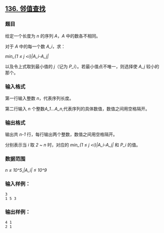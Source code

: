 ## [136. 邻值查找](https://www.acwing.com/problem/content/138/)

### 题目

给定一个长度为 *n* 的序列 *A*，*A* 中的数各不相同。

对于 *A* 中的每一个数 *A_i*，求：

*min_{1 ≤ j <i}|A_i-A_j|*

以及令上式取到最小值的 *j*（记为 *P_i*）。若最小值点不唯一，则选择使 *A_j* 较小的那个。

### 输入格式

第一行输入整数 *n*，代表序列长度。

第二行输入 *n* 个整数*A_1…A_n*,代表序列的具体数值，数值之间用空格隔开。

### 输出格式

输出共 *n-1* 行，每行输出两个整数，数值之间用空格隔开。

分别表示当 *i* 取 *2 ~ n* 时，对应的 *min_{1 ≤ j <i}|A_i-A_j|* 和 *P_i* 的值。

### 数据范围

*n ≤ 10^5*,*|A_i| ≤ 10^9*

### 输入样例：

```
3
1 5 3
```

### 输出样例：

```
4 1
2 1
```
